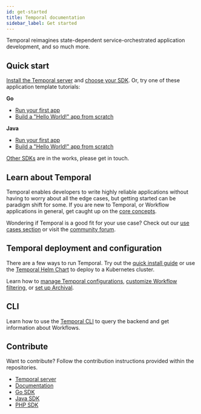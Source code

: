 ```yaml
---
id: get-started
title: Temporal documentation
sidebar_label: Get started
---
```


Temporal reimagines state-dependent service-orchestrated application development, and so much more.

## Quick start

[Install the Temporal server](/docs/server-quick-install/) and [choose your SDK](/docs/sdks-introduction). Or, try one of these application template tutorials:

**Go**

- [Run your first app](/docs/go-run-your-first-app/)
- [Build a "Hello World!" app from scratch](/docs/go-hello-world)

**Java**

- [Run your first app](/docs/java-run-your-first-app/)
- [Build a "Hello World!" app from scratch](/docs/java-hello-world)

[Other SDKs](/docs/sdks-introduction/#other-sdks) are in the works, please get in touch.

## Learn about Temporal

Temporal enables developers to write highly reliable applications without having to worry about all the edge cases, but getting started can be paradigm shift for some. If you are new to Temporal, or Workflow applications in general, get caught up on the [core concepts](/docs/overview/).

Wondering if Temporal is a good fit for your use case? Check out our [use cases section](/docs/use-cases-orchestration/) or visit the [community forum](https://community.temporal.io/tag/use-case-validation).

## Temporal deployment and configuration


There are a few ways to run Temporal. Try out the [quick install guide](/docs/server-quick-install/) or use the [Temporal Helm Chart](https://github.com/temporalio/helm-charts) to deploy to a Kubernetes cluster.

Learn how to [manage Temporal configurations](/docs/server-configuration/), [customize Workflow filtering](/docs/server-workflow-search/), or [set up Archival](/docs/server-archive-data).

## CLI

Learn how to use the [Temporal CLI](/docs/tctl/) to query the backend and get information about Workflows.

## Contribute

Want to contribute? Follow the contribution instructions provided within the repositories.

- [Temporal server](https://github.com/temporalio/temporal/blob/master/CONTRIBUTING.md)
- [Documentation](https://github.com/temporalio/documentation-legacy/blob/master/README.md)
- [Go SDK](https://github.com/temporalio/go-sdk/blob/master/CONTRIBUTING.md)
- [Java SDK](https://github.com/temporalio/java-sdk/blob/master/CONTRIBUTING.md)
- [PHP SDK](https://github.com/temporalio/sdk-php/blob/master/README.md)
